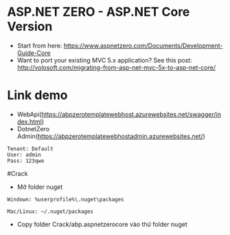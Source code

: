 # ASP.NET ZERO - ASP.NET Core Version
* Start from here: https://www.aspnetzero.com/Documents/Development-Guide-Core
* Want to port your existing MVC 5.x application? See this post: http://volosoft.com/migrating-from-asp-net-mvc-5x-to-asp-net-core/

# Link demo

* WebApi(https://abpzerotemplatewebhost.azurewebsites.net/swagger/index.html)
* DotnetZero Admin(https://abpzerotemplatewebhostadmin.azurewebsites.net/)

```
Tenant: Default
User: admin
Pass: 123qwe
```

#Crack
* Mở folder nuget

```
Windown: %userprofile%\.nuget\packages
```
```
Mac/Linux: ~/.nuget/packages
```
* Copy folder Crack/abp.aspnetzerocore vào thử folder nuget